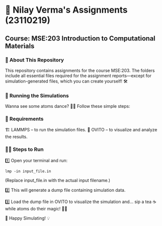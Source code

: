 # 📂 Nilay Verma's Assignments (23110219)
## Course: MSE:203 Introduction to Computational Materials

### 📜 About This Repository
This repository contains assignments for the course MSE:203. The folders include all essential files required for the assignment reports—except for simulation-generated files, which you can create yourself! 🛠️

### 🚀 Running the Simulations
Wanna see some atoms dance? 🕺💃 Follow these simple steps:

### 🔧 Requirements
🏗️ LAMMPS – to run the simulation files.
🔬 OVITO – to visualize and analyze the results.

### 🏃‍♂️ Steps to Run
1️⃣ Open your terminal and run:
```
lmp -in input_file.in
```
(Replace input_file.in with the actual input filename.)

2️⃣ This will generate a dump file containing simulation data.

3️⃣ Load the dump file in OVITO to visualize the simulation and...
sip a tea ☕ while atoms do their magic! 🧪✨

🎯 Happy Simulating! 💡
